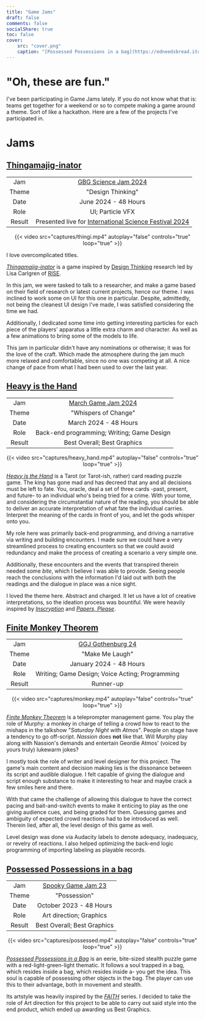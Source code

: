 ```yaml
---
title: "Game Jams"
draft: false
comments: false
socialShare: true
toc: false
cover:
    src: "cover.png"
    caption: "[Possessed Possessions in a bag](https://edneedsbread.itch.io/possessed-possessions-in-a-bag) withing a bag withing a bag within a bag within a"
---
```


# "Oh, these are fun."

<!--more-->

I've been participating in Game Jams lately. If you do not know what that is: teams get together for a weekend or so to compete making a game around a theme. Sort of like a hackathon. Here are a few of the projects I've participated in.

# Jams

## [Thingamajig-inator](https://buddhadom.itch.io/thingamajig-inator)

|        |                                                                                                   |
| :----: | :-----------------------------------------------------------------------------------------------: |
|  Jam   |                    [GBG Science Jam 2024](https://itch.io/jam/science-jam-24)                     |
| Theme  |                                         "Design Thinking"                                         |
|  Date  |                                       June 2024 - 48 Hours                                        |
|  Role  |                                         UI; Particle VFX                                          |
| Result | Presented live for [International Science Festival 2024](https://www.vetenskapsfestivalen.se/en/) |

<center>
{{< video src="captures/thingi.mp4" autoplay="false" controls="true" loop="true" >}}
</center>

I love overcomplicated titles.

*[Thingamajig-inator](https://buddhadom.itch.io/thingamajig-inator)* is a game inspired by [Design Thinking](https://en.wikipedia.org/wiki/Design_thinking) research led by Lisa Carlgren of [RISE](https://www.ri.se/en). 

In this jam, we were tasked to talk to a researcher, and make a game based on their field of research or latest current projects, hence our theme. I was inclined to work some on UI for this one in particular. Despite, admittedly, not being the cleanest UI design I've made, I was satisfied considering the time we had. 

Additionally, I dedicated some time into getting interesting particles for each piece of the players' apparatus a little extra charm and character. As well as a few animations to bring some of the models to life. 

This jam in particular didn't have any nominations or otherwise; it was for the love of the craft. Which made the atmosphere during the jam much more relaxed and comfortable, since no one was competing at all. A nice change of pace from what I had been used to over the last year.



## [Heavy is the Hand](https://edneedsbread.itch.io/whispers-of-change-tba)

|        |                                                                |
| :----: | :------------------------------------------------------------: |
|  Jam   | [March Game Jam 2024](https://itch.io/jam/march-game-jam-2024) |
| Theme  |                      "Whispers of Change"                      |
|  Date  |                     March 2024 - 48 Hours                      |
|  Role  |           Back-end programming; Writing; Game Design           |
| Result |                  Best Overall; Best Graphics                   |

<center>
{{< video src="captures/heavy_hand.mp4" autoplay="false" controls="true" loop="true" >}}
</center>

*[Heavy is the Hand](https://edneedsbread.itch.io/whispers-of-change-tba)* is a Tarot (or Tarot-ish, rather) card reading puzzle game. The king has gone mad and has decreed that any and all decisions must be left to fate. You, oracle, deal a set of three cards -past, present, and future- to an individual who's being tried for a crime. With your tome, and considering the circumstantial nature of the reading, you should be able to deliver an accurate interpretation of what fate the individual carries. Interpret the meaning of the cards in front of you, and let the gods whisper onto you.

My role here was primarily back-end programming, and driving a narrative via writing and building encounters. I made sure we could have a very streamlined process to creating encounters so that we could avoid redundancy and make the process of creating a scenario a very simple one. 

Additionally, these encounters and the events that transpired therein needed some *bite*, which I believe I was able to provide. Seeing people reach the conclusions with the information I'd laid out with both the readings and the dialogue in place was a nice sight. 

I loved the theme here. Abstract and charged. It let us have a lot of creative interpretations, so the ideation process was bountiful. We were heavily inspired by *[Inscryption](https://store.steampowered.com/app/1092790/Inscryption/)* and *[Papers,  Please](https://store.steampowered.com/app/239030/Papers_Please/)*.

## [Finite Monkey Theorem](https://edneedsbread.itch.io/finite-monkey-theorem)

|        |                                                                                 |
| :----: | :-----------------------------------------------------------------------------: |
|  Jam   | [GGJ Gothenburg 24](https://globalgamejam.org/jam-sites/2024/ggj-gothenburg-24) |
| Theme  |                                 "Make Me Laugh"                                 |
|  Date  |                             January 2024 - 48 Hours                             |
|  Role  |                Writing; Game Design;  Voice Acting; Programming                 |
| Result |                                    Runner-up                                    |

<center>
{{< video src="captures/monkey.mp4" autoplay="false" controls="true" loop="true" >}}
</center>

*[Finite Monkey Theorem](https://edneedsbread.itch.io/finite-monkey-theorem)* is a teleprompter management game. You play the role of Murphy: a monkey in charge of telling a crowd how to react to the mishaps in the talkshow "*Saturday Night with Atmos*". People on stage have a tendency to go off-script. *Nassion* does **not** like that. Will Murphy play along with Nassion's demands and entertain Geordie Atmos' (voiced by yours truly) lukewarm jokes? 

I mostly took the role of writer and level designer for this project. The game's main content and decision making lies is the dissonance between its script and audible dialogue. I felt capable of giving the dialogue and script enough substance to make it interesting to hear and maybe crack a few smiles here and there. 

With that came the challenge of allowing this dialogue to have the correct pacing and bait-and-switch events to make it enticing to play as the one giving audience cues, and being graded for them. Guessing games and ambiguity of expected crowd reactions had to be introduced as well. Therein lied, after all, the level design of this game as well.

Level design was done via Audacity labels to denote adequacy, inadequacy, or revelry of reactions. I also helped optimizing the back-end logic programming of importing labeling as playable records. 

## [Possessed Possessions in a bag](https://edneedsbread.itch.io/possessed-possessions-in-a-bag)

|        |                                                                   |
| :----: | :---------------------------------------------------------------: |
|  Jam   | [Spooky Game Jam 23](https://itch.io/jam/ixd-gdt-spooky-game-jam) |
| Theme  |                           "Possession"                            |
|  Date  |                      October 2023 - 48 Hours                      |
|  Role  |                      Art direction; Graphics                      |
| Result |                    Best Overall; Best Graphics                    |

<center>
{{< video src="captures/possessed.mp4" autoplay="false" controls="true" loop="true" >}}
</center>

*[Possessed Possessions in a Bag](https://edneedsbread.itch.io/possessed-possessions-in-a-bag)* is an eerie, bite-sized stealth puzzle game with a red-light-green-light thematic. It follows a soul trapped in a bag, which resides inside a bag, which resides inside a- you get the idea. This soul is capable of possessing other objects in the bag. The player can use this to their advantage, both in movement and stealth. 

Its artstyle was heavily inspired by the *[FAITH](https://store.steampowered.com/app/1179080/FAITH_The_Unholy_Trinity/)* series. I decided to take the role of Art direction for this project to be able to carry out said style into the end product, which ended up awarding us Best Graphics.

